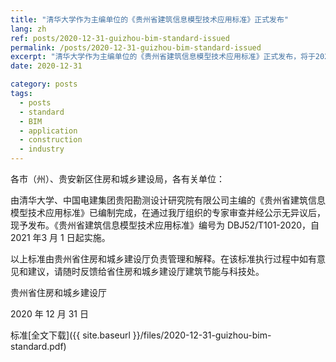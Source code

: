 ```yaml
---
title: "清华大学作为主编单位的《贵州省建筑信息模型技术应用标准》正式发布"
lang: zh
ref: posts/2020-12-31-guizhou-bim-standard-issued
permalink: /posts/2020-12-31-guizhou-bim-standard-issued
excerpt: "清华大学作为主编单位的《贵州省建筑信息模型技术应用标准》正式发布，将于2021年3月1日正式实施，本人作为第三编写人参与标准制定"
date: 2020-12-31

category: posts
tags:
  - posts
  - standard
  - BIM
  - application
  - construction
  - industry
---
```


各市（州）、贵安新区住房和城乡建设局，各有关单位：

由清华大学、中国电建集团贵阳勘测设计研究院有限公司主编的《贵州省建筑信息模型技术应用标准》已编制完成，在通过我厅组织的专家审查并经公示无异议后，现予发布。《贵州省建筑信息模型技术应用标准》编号为 DBJ52/T101-2020，自 2021 年3 月 1 日起实施。

以上标准由贵州省住房和城乡建设厅负责管理和解释。在该标准执行过程中如有意见和建议，请随时反馈给省住房和城乡建设厅建筑节能与科技处。

贵州省住房和城乡建设厅

2020 年 12 月 31 日

标准[全文下载]({{ site.baseurl }}/files/2020-12-31-guizhou-bim-standard.pdf)
